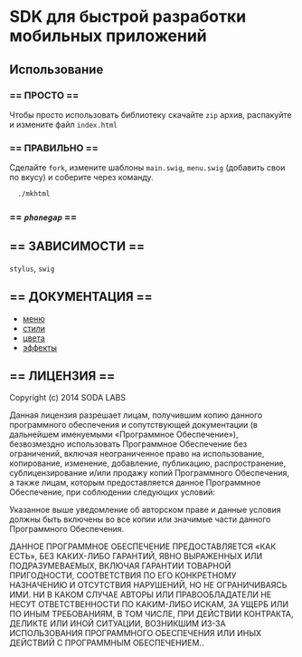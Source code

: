 # SDK для быстрой разработки мобильных приложений

## Использование

### == ПРОСТО ==

Чтобы просто использовать библиотеку скачайте `zip` архив, распакуйте и измените файл `index.html`

### == ПРАВИЛЬНО ==

Сделайте `fork`, измените шаблоны `main.swig`, `menu.swig` (добавить свои по вкусу) и соберите через команду.

```bash
  ./mkhtml
```

### == *`phonegap`* ==

## == ЗАВИСИМОСТИ ==

`stylus`, `swig`

## == ДОКУМЕНТАЦИЯ ==
- [меню](docs/menu.md)
- [стили](docs/styles.md)
- [цвета](docs/colors.md)
- [эффекты](docs/effects.md)



## == ЛИЦЕНЗИЯ ==

Copyright (c) 2014 SODA LABS

Данная лицензия разрешает лицам, получившим копию данного программного обеспечения и сопутствующей документации (в дальнейшем именуемыми «Программное Обеспечение»), безвозмездно использовать Программное Обеспечение без ограничений, включая неограниченное право на использование, копирование, изменение, добавление, публикацию, распространение, сублицензирование и/или продажу копий Программного Обеспечения, а также лицам, которым предоставляется данное Программное Обеспечение, при соблюдении следующих условий:


Указанное выше уведомление об авторском праве и данные условия должны быть включены во все копии или значимые части данного Программного Обеспечения.

ДАННОЕ ПРОГРАММНОЕ ОБЕСПЕЧЕНИЕ ПРЕДОСТАВЛЯЕТСЯ «КАК ЕСТЬ», БЕЗ КАКИХ-ЛИБО ГАРАНТИЙ, ЯВНО ВЫРАЖЕННЫХ ИЛИ ПОДРАЗУМЕВАЕМЫХ, ВКЛЮЧАЯ ГАРАНТИИ ТОВАРНОЙ ПРИГОДНОСТИ, СООТВЕТСТВИЯ ПО ЕГО КОНКРЕТНОМУ НАЗНАЧЕНИЮ И ОТСУТСТВИЯ НАРУШЕНИЙ, НО НЕ ОГРАНИЧИВАЯСЬ ИМИ. НИ В КАКОМ СЛУЧАЕ АВТОРЫ ИЛИ ПРАВООБЛАДАТЕЛИ НЕ НЕСУТ ОТВЕТСТВЕННОСТИ ПО КАКИМ-ЛИБО ИСКАМ, ЗА УЩЕРБ ИЛИ ПО ИНЫМ ТРЕБОВАНИЯМ, В ТОМ ЧИСЛЕ, ПРИ ДЕЙСТВИИ КОНТРАКТА, ДЕЛИКТЕ ИЛИ ИНОЙ СИТУАЦИИ, ВОЗНИКШИМ ИЗ-ЗА ИСПОЛЬЗОВАНИЯ ПРОГРАММНОГО ОБЕСПЕЧЕНИЯ ИЛИ ИНЫХ ДЕЙСТВИЙ С ПРОГРАММНЫМ ОБЕСПЕЧЕНИЕМ..

